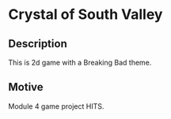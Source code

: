 # Crystal of South Valley

## Description
This is 2d game with a Breaking Bad theme.

## Motive
Module 4 game project HITS.
